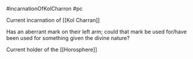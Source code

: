 #incarnationOfKolCharron #pc 

Current incarnation of [[Kol Charran]]

Has an aberrant mark on their left arm; could that mark be used for/have been used for something given the divine nature?

Current holder of the [[Horosphere]]